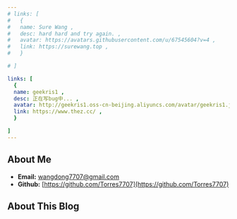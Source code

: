 ```yaml
---
# links: [
#   {
#   name: Sure Wang ,
#   desc: hard hard and try again. ,
#   avatar: https://avatars.githubusercontent.com/u/67545604?v=4 ,
#   link: https://surewang.top ,
#   }

# ]

links: [
  {
  name: geekris1 ,
  desc: 正在写bug中... ,
  avatar: http://geekris1.oss-cn-beijing.aliyuncs.com/avatar/geekris1.jpg ,
  link: https://www.thez.cc/ ,
  }

]
---
```

  <!-- {
  name: geekris1 ,
  desc: 正在写bug中... ,
  avatar: http://geekris1.oss-cn-beijing.aliyuncs.com/avatar/geekris1.jpg ,
  link: https://www.thez.cc/ ,
  } -->
 
 ## About Me
- **Email:**  wangdong7707@gmail.com</br> 
- **Github:** [https://github.com/Torres7707](https://github.com/Torres7707)

## About This Blog
<Link />



 